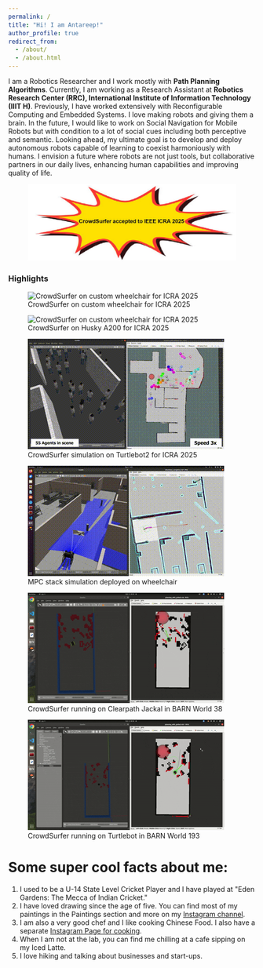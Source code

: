 ```yaml
---
permalink: /
title: "Hi! I am Antareep!"
author_profile: true
redirect_from: 
  - /about/
  - /about.html
---
```



I am a Robotics Researcher and I work mostly with **Path Planning Algorithms**. Currently, I am working as a Research Assistant at **Robotics Research Center (RRC), International Institute of Information Technology (IIIT H)**. Previously, I have worked extensively with Reconfigurable Computing and Embedded Systems. I love making robots and giving them a brain. 
In the future, I would like to work on Social Navigation for Mobile Robots but with condition to a lot of social cues including both perceptive and semantic. Looking ahead, my ultimate goal is to develop and deploy autonomous robots capable of learning to coexist harmoniously with humans. I envision a future where robots are not just tools, but collaborative partners in our daily lives, enhancing human capabilities and improving quality of life.
<figure>
  <img src="./images/acceptance.jpg" alt="Acceptance announcement">
</figure>

### Highlights
<div class="highlights">
  <figure>
    <img src="./images/crowd_surfer_wheelchair.gif" alt="CrowdSurfer on custom wheelchair for ICRA 2025">
    <figcaption>CrowdSurfer on custom wheelchair for ICRA 2025</figcaption>
  </figure>
  <figure>
    <img src="./images/Husky_2.gif" alt="CrowdSurfer on custom wheelchair for ICRA 2025">
    <figcaption>CrowdSurfer on Husky A200 for ICRA 2025</figcaption>
  </figure>
  <figure>
    <img src="./images/Simulation_website.gif" alt="CrowdSurfer simulation on Turtlebot2 for ICRA 2025">
    <figcaption>CrowdSurfer simulation on Turtlebot2 for ICRA 2025</figcaption>
  </figure>
  <figure>
    <img src="./images/MPC_sim.gif" alt="MPC stack simulation deployed on wheelchair">
    <figcaption>MPC stack simulation deployed on wheelchair</figcaption>
  </figure>
  <figure>
    <img src="./images/jackal.gif" alt="CrowdSurfer running on Clearpath Jackal in BARN World 38">
    <figcaption>CrowdSurfer running on Clearpath Jackal in BARN World 38</figcaption>
  </figure>
  <figure>
    <img src="./images/turtlebot.gif" alt="CrowdSurfer running on Turtlebot in BARN World 193">
    <figcaption>CrowdSurfer running on Turtlebot in BARN World 193</figcaption>
  </figure>
</div>

Some super cool facts about me:
===============================
1. I used to be a U-14 State Level Cricket Player and I have played at "Eden Gardens: The Mecca of Indian Cricket."
1. I have loved drawing since the age of five. You can find most of my paintings in the Paintings section and more on my [Instagram channel](https://www.instagram.com/antareepsingha/).
1. I am also a very good chef and I like cooking Chinese Food. I also have a separate [Instagram Page for cooking](https://www.instagram.com/bengalicious018/).
1. When I am not at the lab, you can find me chilling at a cafe sipping on my Iced Latte.
1. I love hiking and talking about businesses and start-ups.


